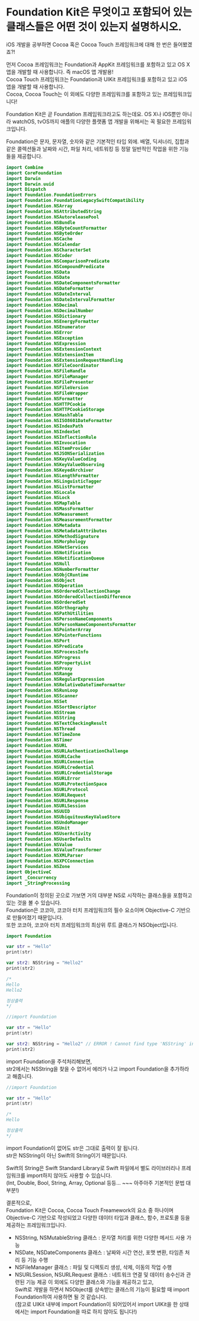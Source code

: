 # Foundation Kit은 무엇이고 포함되어 있는 클래스들은 어떤 것이 있는지 설명하시오.

iOS 개발을 공부하면 Cocoa 혹은 Cocoa Touch 프레임워크에 대해 한 번은 들어봤겠죠?!

먼저 Cocoa 프레임워크는 Foundation과 AppKit 프레임워크를 포함하고 있고 OS X 앱을 개발할 때 사용합니다. 즉 macOS 앱 개발용!  
Cocoa Touch 프레임워크는 Foundation과 UIKit 프레임워크를 포함하고 있고 iOS 앱을 개발할 때 사용합니다.  
Cocoa, Cocoa Touch는 이 외에도 다양한 프레임워크를 포함하고 있는 프레임워크입니다!

Foundation Kit은 곧 Foundation 프레임워크라고도 하는데요. 
OS X나 iOS뿐만 아니라 watchOS, tvOS까지 애플의 다양한 플랫폼 앱 개발을 위해서는 꼭 필요한 프레임워크입니다.

Foundation은 문자, 문자열, 숫자와 같은 기본적인 타입 외에. 
배열, 딕셔너리, 집합과 같은 콜렉션들과 날짜와 시간, 파일 처리, 네트워킹 등 정말 일반적인 작업을 위한 기능들을 제공합니다.

```swift
import Combine
import CoreFoundation
import Darwin
import Darwin.uuid
import Dispatch
import Foundation.FoundationErrors
import Foundation.FoundationLegacySwiftCompatibility
import Foundation.NSArray
import Foundation.NSAttributedString
import Foundation.NSAutoreleasePool
import Foundation.NSBundle
import Foundation.NSByteCountFormatter
import Foundation.NSByteOrder
import Foundation.NSCache
import Foundation.NSCalendar
import Foundation.NSCharacterSet
import Foundation.NSCoder
import Foundation.NSComparisonPredicate
import Foundation.NSCompoundPredicate
import Foundation.NSData
import Foundation.NSDate
import Foundation.NSDateComponentsFormatter
import Foundation.NSDateFormatter
import Foundation.NSDateInterval
import Foundation.NSDateIntervalFormatter
import Foundation.NSDecimal
import Foundation.NSDecimalNumber
import Foundation.NSDictionary
import Foundation.NSEnergyFormatter
import Foundation.NSEnumerator
import Foundation.NSError
import Foundation.NSException
import Foundation.NSExpression
import Foundation.NSExtensionContext
import Foundation.NSExtensionItem
import Foundation.NSExtensionRequestHandling
import Foundation.NSFileCoordinator
import Foundation.NSFileHandle
import Foundation.NSFileManager
import Foundation.NSFilePresenter
import Foundation.NSFileVersion
import Foundation.NSFileWrapper
import Foundation.NSFormatter
import Foundation.NSHTTPCookie
import Foundation.NSHTTPCookieStorage
import Foundation.NSHashTable
import Foundation.NSISO8601DateFormatter
import Foundation.NSIndexPath
import Foundation.NSIndexSet
import Foundation.NSInflectionRule
import Foundation.NSInvocation
import Foundation.NSItemProvider
import Foundation.NSJSONSerialization
import Foundation.NSKeyValueCoding
import Foundation.NSKeyValueObserving
import Foundation.NSKeyedArchiver
import Foundation.NSLengthFormatter
import Foundation.NSLinguisticTagger
import Foundation.NSListFormatter
import Foundation.NSLocale
import Foundation.NSLock
import Foundation.NSMapTable
import Foundation.NSMassFormatter
import Foundation.NSMeasurement
import Foundation.NSMeasurementFormatter
import Foundation.NSMetadata
import Foundation.NSMetadataAttributes
import Foundation.NSMethodSignature
import Foundation.NSMorphology
import Foundation.NSNetServices
import Foundation.NSNotification
import Foundation.NSNotificationQueue
import Foundation.NSNull
import Foundation.NSNumberFormatter
import Foundation.NSObjCRuntime
import Foundation.NSObject
import Foundation.NSOperation
import Foundation.NSOrderedCollectionChange
import Foundation.NSOrderedCollectionDifference
import Foundation.NSOrderedSet
import Foundation.NSOrthography
import Foundation.NSPathUtilities
import Foundation.NSPersonNameComponents
import Foundation.NSPersonNameComponentsFormatter
import Foundation.NSPointerArray
import Foundation.NSPointerFunctions
import Foundation.NSPort
import Foundation.NSPredicate
import Foundation.NSProcessInfo
import Foundation.NSProgress
import Foundation.NSPropertyList
import Foundation.NSProxy
import Foundation.NSRange
import Foundation.NSRegularExpression
import Foundation.NSRelativeDateTimeFormatter
import Foundation.NSRunLoop
import Foundation.NSScanner
import Foundation.NSSet
import Foundation.NSSortDescriptor
import Foundation.NSStream
import Foundation.NSString
import Foundation.NSTextCheckingResult
import Foundation.NSThread
import Foundation.NSTimeZone
import Foundation.NSTimer
import Foundation.NSURL
import Foundation.NSURLAuthenticationChallenge
import Foundation.NSURLCache
import Foundation.NSURLConnection
import Foundation.NSURLCredential
import Foundation.NSURLCredentialStorage
import Foundation.NSURLError
import Foundation.NSURLProtectionSpace
import Foundation.NSURLProtocol
import Foundation.NSURLRequest
import Foundation.NSURLResponse
import Foundation.NSURLSession
import Foundation.NSUUID
import Foundation.NSUbiquitousKeyValueStore
import Foundation.NSUndoManager
import Foundation.NSUnit
import Foundation.NSUserActivity
import Foundation.NSUserDefaults
import Foundation.NSValue
import Foundation.NSValueTransformer
import Foundation.NSXMLParser
import Foundation.NSXPCConnection
import Foundation.NSZone
import ObjectiveC
import _Concurrency
import _StringProcessing
```
Foundation이 정의된 곳으로 가보면 거의 대부분 NS로 시작하는 클래스들을 포함하고 있는 것을 볼 수 있습니다.  
Foundation은 코코아, 코코아 터치 프레임워크의 필수 요소이며 Objective-C 기반으로 만들어졌기 때문입니다.  
또한 코코아, 코코아 터치 프레임워크의 최상위 루트 클래스가 NSObject입니다.

```swift
import Foundation

var str = "Hello"
print(str)

var str2: NSString = "Hello2"
print(str2)

/*
Hello
Hello2

정상출력
*/
```

```swift
//import Foundation

var str = "Hello"
print(str)

var str2: NSString = "Hello2" // ERROR ! Cannot find type 'NSString' in scope
print(str2)
```
import Foundation을 주석처리해보면,  
str2에서는 NSString을 찾을 수 없어서 에러가 나고 import Foundation을 추가하라고 해줍니다.

```swift
//import Foundation

var str = "Hello"
print(str)

/*
Hello

정상출력
*/
```
import Foundation이 없어도 str은 그대로 출력이 잘 됩니다.  
str은 NSString이 아닌 Swift의 String이기 때문입니다.

Swift의 String은 Swift Standard Library로 Swift 파일에서 별도 라이브러리나 프레임워크를 import하지 않아도 사용할 수 있습니다.  
(Int, Double, Bool, String, Array, Optional 등등... ~~~ 아주아주 기본적인 문법 대부분!)

결론적으로,  
Foundation Kit은 Cocoa, Cocoa Touch Freamework의 요소 중 하나이며 Objective-C 기반으로 작성되었고 다양한 데이터 타입과 클래스, 함수, 프로토콜 등을 제공하는 프레임워크입니다.
- NSString, NSMutableString 클래스 : 문자열 처리를 위한 다양한 메서드 사용 가능
- NSDate, NSDateComponents 클래스 : 날짜와 시간 연산, 포맷 변환, 타임존 처리 등 기능 수행
- NSFileManager 클래스 : 파일 및 디렉토리 생성, 삭제, 이동의 작업 수행
- NSURLSession, NSURLRequest 클래스 : 네트워크 연결 및 데이터 송수신과 관련된 기능 제공
이 외에도 다양한 클래스와 기능을 제공하고 있고,  
Swift로 개발을 하면서 NSObject를 상속받는 클래스의 기능이 필요할 때 import Foundation하여 사용하면 될 것 같습니다.  
(참고로 UIKit 내부에 import Foundation이 되어있어서 import UIKit을 한 상태에서는 import Foundation을 따로 하지 않아도 됩니다!)
